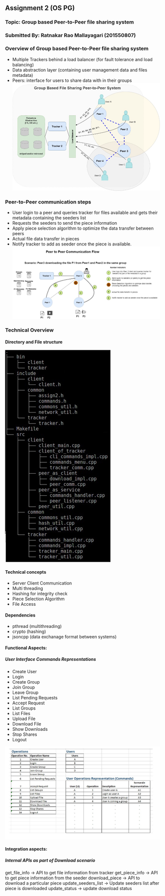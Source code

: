 ## Assignment 2  (OS PG)
### Topic: Group based Peer-to-Peer file sharing system
### Submitted By: Ratnakar Rao Mallayagari (201550807)


### Overview of Group based Peer-to-Peer file sharing system
- Multiple Trackers behind a load balancer (for fault tolerance and load balancing)
- Data abstraction layer (containing user management data and files metadata)
- Peers: interface for users to share data with in their groups
![](artifacts/group_file_sharing.jpg)

### Peer-to-Peer communication steps
- User login to a peer and queries tracker for files available and gets their metadata containing the seeders list
- Requests the seeders to send the piece information
- Apply piece selection algorithm to optimize the data transfer between peers
- Actual file data transfer in pieces
- Notify tracker to add as seeder once the piece is available.
![](artifacts/dowload_steps.jpg)

### Technical Overview
#### Directory and File structure
![](artifacts/code_structure_overview.jpg)
#### Technical concepts
- Server Client Communication
- Multi threading
- Hashing for integrity check
- Piece Selection Algorithm
- File Access

#### Dependencies
- pthread (multithreading)
- crypto (hashing)
- jsoncpp (data exchanage format between systems)

#### Functional Aspects:
##### User Interface Commands Representations
- Create User
- Login
- Create Group
- Join Group
- Leave Group
- List Pending Requests
- Accept Request
- List Groups
- List Files
- Upload File
- Download File
- Show Downloads
- Stop Shares
- Logout

![](artifacts/user_commands_rep.jpg)

#### Integration aspects:
##### Internal APIs as part of Download scenario
get_file_info -> API to get file information from tracker
get_piece_info -> API to get piece information from the seeder
download_piece -> API to download a particular piece
update_seeders_list -> Update seeders list after piece is downloaded
update_status -> update download status
